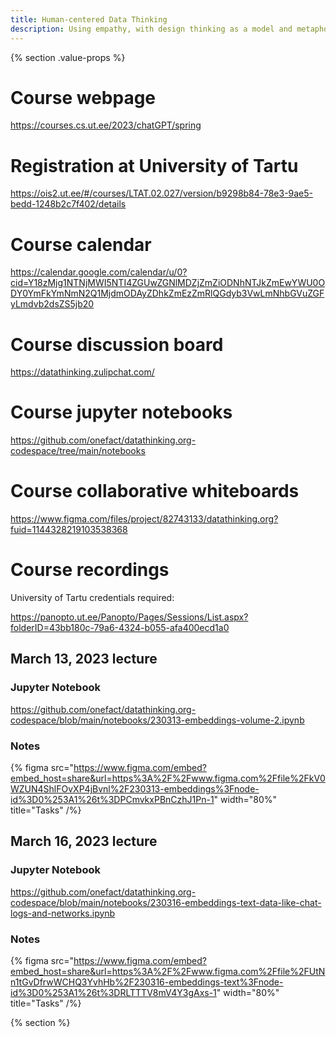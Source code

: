 ```yaml
---
title: Human-centered Data Thinking 
description: Using empathy, with design thinking as a model and metaphor, we enable clear understanding of how to work with data to make considered and impactful decisions.
---
```


{% section .value-props %}

# Course webpage
https://courses.cs.ut.ee/2023/chatGPT/spring 

# Registration at University of Tartu
https://ois2.ut.ee/#/courses/LTAT.02.027/version/b9298b84-78e3-9ae5-bedd-1248b2c7f402/details

# Course calendar
https://calendar.google.com/calendar/u/0?cid=Y18zMjg1NTNjMWI5NTI4ZGUwZGNlMDZjZmZiODNhNTJkZmEwYWU0ODY0YmFkYmNmN2Q1MjdmODAyZDhkZmEzZmRlQGdyb3VwLmNhbGVuZGFyLmdvb2dsZS5jb20 

# Course discussion board
https://datathinking.zulipchat.com/

# Course jupyter notebooks
https://github.com/onefact/datathinking.org-codespace/tree/main/notebooks 

# Course collaborative whiteboards
https://www.figma.com/files/project/82743133/datathinking.org?fuid=1144328219103538368 

# Course recordings 
University of Tartu credentials required:

https://panopto.ut.ee/Panopto/Pages/Sessions/List.aspx?folderID=43bb180c-79a6-4324-b055-afa400ecd1a0

## March 13, 2023 lecture

### Jupyter Notebook

https://github.com/onefact/datathinking.org-codespace/blob/main/notebooks/230313-embeddings-volume-2.ipynb

### Notes

{% figma
  src="https://www.figma.com/embed?embed_host=share&url=https%3A%2F%2Fwww.figma.com%2Ffile%2FkV0WZUN4ShlFOvXP4jBvnl%2F230313-embeddings%3Fnode-id%3D0%253A1%26t%3DPCmvkxPBnCzhJ1Pn-1"
  width="80%"
  title="Tasks" 
/%}

## March 16, 2023 lecture

### Jupyter Notebook

https://github.com/onefact/datathinking.org-codespace/blob/main/notebooks/230316-embeddings-text-data-like-chat-logs-and-networks.ipynb

### Notes

{% figma
  src="https://www.figma.com/embed?embed_host=share&url=https%3A%2F%2Fwww.figma.com%2Ffile%2FUtNn1tGvDfrwWCHQ3YvhHb%2F230316-embeddings-text%3Fnode-id%3D0%253A1%26t%3DRLTTTV8mV4Y3gAxs-1"
  width="80%"
  title="Tasks" 
/%}


{% section %}
